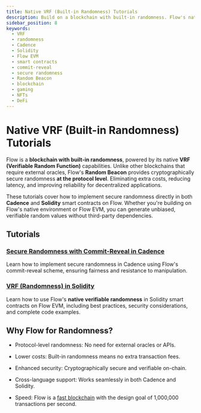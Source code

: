 ```yaml
---
title: Native VRF (Built-in Randomness) Tutorials
description: Build on a blockchain with built-in randomness. Flow's native VRF enables verifiable, low-cost randomness for gaming, NFTs, and DeFi. WIth no third-party dependencies.
sidebar_position: 8
keywords:
  - VRF
  - randomness
  - Cadence
  - Solidity
  - Flow EVM
  - smart contracts
  - commit-reveal
  - secure randomness
  - Random Beacon
  - blockchain
  - gaming
  - NFTs
  - DeFi
---
```


# Native VRF (Built-in Randomness) Tutorials

Flow is a **blockchain with built-in randomness**, powered by its native **VRF (Verifiable Random Function)** capabilities. Unlike other blockchains that require external oracles, Flow's **Random Beacon** provides cryptographically secure randomness **at the protocol level**. Eliminating extra costs, reducing latency, and improving reliability for decentralized applications.

These tutorials cover how to implement secure randomness directly in both **Cadence** and **Solidity** smart contracts on Flow. Whether you're building on Flow's native environment or Flow EVM, you can generate unbiased, verifiable random values without third-party dependencies.

## Tutorials

### [Secure Randomness with Commit-Reveal in Cadence]

Learn how to implement secure randomness in Cadence using Flow's commit-reveal scheme, ensuring fairness and resistance to manipulation.

### [VRF (Randomness) in Solidity]

Learn how to use Flow's **native verifiable randomness** in Solidity smart contracts on Flow EVM, including best practices, security considerations, and complete code examples.

## Why Flow for Randomness?

- Protocol-level randomness: No need for external oracles or APIs.

- Lower costs: Built-in randomness means no extra transaction fees.

- Enhanced security: Cryptographically secure and verifiable on-chain.

- Cross-language support: Works seamlessly in both Cadence and Solidity.

- Speed: Flow is a [fast blockchain] with the design goal of 1,000,000 transactions per second.

<!-- Relative links, will not render on page -->

[Secure Randomness with Commit-Reveal in Cadence]: ./commit-reveal-cadence.md
[VRF (Randomness) in Solidity]: ./vrf-in-solidity.md
[VRF (Randomness) in Solidity]: ./vrf-in-solidity.md
[fast blockchain]: https://flow.com/core-protocol-vision
